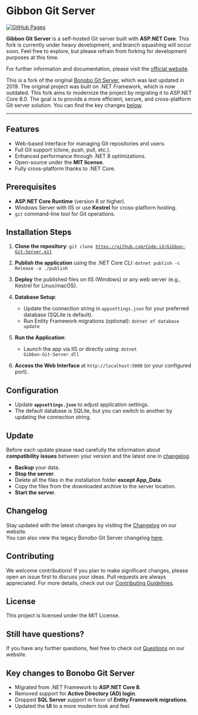# Gibbon Git Server

[![GitHub Pages](https://github.com/Code-iX/Gibbon-Git-Server/actions/workflows/jekyll-gh-pages.yml/badge.svg)](https://github.com/Code-iX/Gibbon-Git-Server/actions/workflows/jekyll-gh-pages.yml)

**Gibbon Git Server** is a self-hosted Git server built with **ASP.NET Core**. This fork is currently under heavy development, and branch squashing will occur soon. Feel free to explore, but please refrain from forking for development purposes at this time.

For further information and documentation, please visit the [official website](https://code-ix.github.io/Gibbon-Git-Server/).

This is a fork of the original [Bonobo Git Server](https://github.com/jakubgarfield/Bonobo-Git-Server), which was last 
updated in 2019. The original project was built on .NET Framework, which is now outdated. This fork aims to modernize 
the project by migrating it to ASP.NET Core 8.0. The goal is to provide a more efficient, secure, and cross-platform Git 
server solution. You can find the key changes [below](#key-changes-to-bonobo-git-server).

---

## Features

- Web-based interface for managing Git repositories and users.
- Full Git support (clone, push, pull, etc.).
- Enhanced performance through .NET 8 optimizations.
- Open-source under the **MIT license**.
- Fully cross-platform thanks to .NET Core.

## Prerequisites

- **ASP.NET Core Runtime** (version 8 or higher).
- Windows Server with IIS or use **Kestrel** for cross-platform hosting.
- `git` command-line tool for Git operations.

## Installation Steps

1. **Clone the repository**:
   <code>git clone https://github.com/Code-iX/Gibbon-Git-Server.git</code>

2. **Publish the application** using the .NET Core CLI:
   <code>dotnet publish -c Release -o ./publish</code>

3. **Deploy** the published files on IIS (Windows) or any web server (e.g., Kestrel for Linux/macOS).

4. **Database Setup**:
   - Update the connection string in <code>appsettings.json</code> for your preferred database (SQLite is default).
   - Run Entity Framework migrations (optional):
     <code>dotnet ef database update</code>

5. **Run the Application**:
   - Launch the app via IIS or directly using:
     <code>dotnet Gibbon-Git-Server.dll</code>

6. **Access the Web Interface** at <code>http://localhost:5000</code> (or your configured port).

## Configuration

- Update **`appsettings.json`** to adjust application settings.
- The default database is SQLite, but you can switch to another by updating the connection string.
  
## Update

Before each update please read carefully the information about **compatibility issues** between your version and the latest one in [changelog](https://code-ix.github.io/Gibbon-Git-Server/changelog).

- **Backup** your data.
- **Stop the server**.
- Delete all the files in the installation folder **except App_Data**.
- Copy the files from the downloaded archive to the server location.
- **Start the server**.

## Changelog

Stay updated with the latest changes by visiting the [Changelog](https://code-ix.github.io/Gibbon-Git-Server/changelog) on our website.  
You can also view the legacy Bonobo Git Server changelog [here](https://github.com/Code-iX/Gibbon-Git-Server/blob/40135135d314ef25b9f82a9e5664366bc6995c4d/changelog.md).

## Contributing

We welcome contributions! If you plan to make significant changes, please open an issue first to discuss your ideas. Pull requests are always appreciated. For more details, check out our [Contributing Guidelines](./CONTRIBUTING.md).

## License

This project is licensed under the MIT License.

## Still have questions?

If you have any further questions, feel free to check out [Questions](https://code-ix.github.io/Gibbon-Git-Server/questions) on our website.

## Key changes to Bonobo Git Server

- Migrated from .NET Framework to **ASP.NET Core 8**.
- Removed support for **Active Directory (AD) login**.
- Dropped **SQL Server** support in favor of **Entity Framework migrations**.
- Updated the **UI** to a more modern look and feel.
